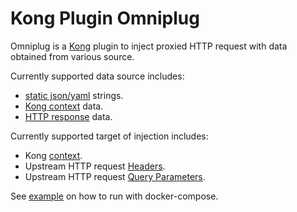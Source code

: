 # Kong Plugin Omniplug

Omniplug is a [Kong](https://docs.konghq.com/gateway/latest/) plugin to inject proxied HTTP request with data obtained from various source.

Currently supported data source includes:

- [static json/yaml](./testdata/config.yaml#L2-L6) strings.
- [Kong context](./testdata/config.yaml#L7-L20) data.
- [HTTP response](./testdata/config.yaml#L21-L34) data.

Currently supported target of injection includes:

- Kong [context](./testdata/config.yaml#L37-L43).
- Upstream HTTP request [Headers](./testdata/config.yaml#L44-L49).
- Upstream HTTP request [Query Parameters](./testdata/config.yaml#L50-L55).

See [example](./examples/docker-compose.yml) on how to run with docker-compose.
